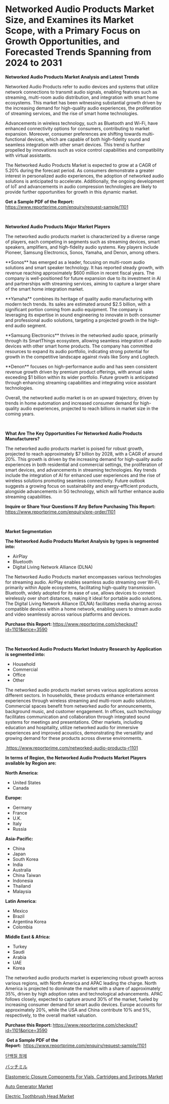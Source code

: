 <p><h1>Networked Audio Products Market Size, and Examines its Market Scope, with a Primary Focus on Growth Opportunities, and Forecasted Trends Spanning from 2024 to 2031</h1></p><p><strong>Networked Audio Products Market Analysis and Latest Trends</strong></p>
<p><p>Networked Audio Products refer to audio devices and systems that utilize network connections to transmit audio signals, enabling features such as streaming, multi-room audio distribution, and integration with smart home ecosystems. This market has been witnessing substantial growth driven by the increasing demand for high-quality audio experiences, the proliferation of streaming services, and the rise of smart home technologies.</p><p>Advancements in wireless technology, such as Bluetooth and Wi-Fi, have enhanced connectivity options for consumers, contributing to market expansion. Moreover, consumer preferences are shifting towards multi-functional devices, which are capable of both high-fidelity sound and seamless integration with other smart devices. This trend is further propelled by innovations such as voice control capabilities and compatibility with virtual assistants.</p><p>The Networked Audio Products Market is expected to grow at a CAGR of 5.20% during the forecast period. As consumers demonstrate a greater interest in personalized audio experiences, the adoption of networked audio solutions is anticipated to accelerate. Additionally, the ongoing development of IoT and advancements in audio compression technologies are likely to provide further opportunities for growth in this dynamic market.</p></p>
<p><strong>Get a Sample PDF of the Report:&nbsp;</strong> <a href="https://www.reportprime.com/enquiry/request-sample/1101">https://www.reportprime.com/enquiry/request-sample/1101</a></p>
<p>&nbsp;</p>
<p><strong>Networked Audio Products Major Market Players</strong></p>
<p><p>The networked audio products market is characterized by a diverse range of players, each competing in segments such as streaming devices, smart speakers, amplifiers, and high-fidelity audio systems. Key players include Pioneer, Samsung Electronics, Sonos, Yamaha, and Denon, among others.</p><p>**Sonos** has emerged as a leader, focusing on multi-room audio solutions and smart speaker technology. It has reported steady growth, with revenue reaching approximately $600 million in recent fiscal years. The company is well-positioned for future expansion due to its investment in AI and partnerships with streaming services, aiming to capture a larger share of the smart home integration market.</p><p>**Yamaha** combines its heritage of quality audio manufacturing with modern tech trends. Its sales are estimated around $2.5 billion, with a significant portion coming from audio equipment. The company is leveraging its expertise in sound engineering to innovate in both consumer and professional audio solutions, targeting a projected growth in the high-end audio segment.</p><p>**Samsung Electronics** thrives in the networked audio space, primarily through its SmartThings ecosystem, allowing seamless integration of audio devices with other smart home products. The company has committed resources to expand its audio portfolio, indicating strong potential for growth in the competitive landscape against rivals like Sony and Logitech.</p><p>**Denon** focuses on high-performance audio and has seen consistent revenue growth driven by premium product offerings, with annual sales exceeding $1 billion within its wider portfolio. Future growth is anticipated through enhancing streaming capabilities and integrating voice assistant technologies.</p><p>Overall, the networked audio market is on an upward trajectory, driven by trends in home automation and increased consumer demand for high-quality audio experiences, projected to reach billions in market size in the coming years.</p></p>
<p>&nbsp;</p>
<p><strong>What Are The Key Opportunities For Networked Audio Products Manufacturers?</strong></p>
<p><p>The networked audio products market is poised for robust growth, projected to reach approximately $7 billion by 2028, with a CAGR of around 20%. This growth is driven by the increasing demand for high-quality audio experiences in both residential and commercial settings, the proliferation of smart devices, and advancements in streaming technologies. Key trends include the integration of AI for enhanced user experiences and the rise of wireless solutions promoting seamless connectivity. Future outlook suggests a growing focus on sustainability and energy-efficient products, alongside advancements in 5G technology, which will further enhance audio streaming capabilities.</p></p>
<p><strong>Inquire or Share Your Questions If Any Before Purchasing This Report:</strong> <a href="https://www.reportprime.com/enquiry/pre-order/1101">https://www.reportprime.com/enquiry/pre-order/1101</a></p>
<p>&nbsp;</p>
<p><strong>Market Segmentation</strong></p>
<p><strong>The Networked Audio Products Market Analysis by types is segmented into:</strong></p>
<p><ul><li>AirPlay</li><li>Bluetooth</li><li>Digital Living Network Alliance (DLNA)</li></ul></p>
<p><p>The Networked Audio Products market encompasses various technologies for streaming audio. AirPlay enables seamless audio streaming over Wi-Fi, primarily within Apple ecosystems, facilitating high-quality transmission. Bluetooth, widely adopted for its ease of use, allows devices to connect wirelessly over short distances, making it ideal for portable audio solutions. The Digital Living Network Alliance (DLNA) facilitates media sharing across compatible devices within a home network, enabling users to stream audio and video seamlessly across various platforms and devices.</p></p>
<p><strong>Purchase this Report:&nbsp;</strong><a href="https://www.reportprime.com/checkout?id=1101&price=3590">https://www.reportprime.com/checkout?id=1101&price=3590</a></p>
<p>&nbsp;</p>
<p><strong>The Networked Audio Products Market Industry Research by Application is segmented into:</strong></p>
<p><ul><li>Household</li><li>Commercial</li><li>Office</li><li>Other</li></ul></p>
<p><p>The networked audio products market serves various applications across different sectors. In households, these products enhance entertainment experiences through wireless streaming and multi-room audio solutions. Commercial spaces benefit from networked audio for announcements, background music, and customer engagement. In offices, such technology facilitates communication and collaboration through integrated sound systems for meetings and presentations. Other markets, including education and hospitality, utilize networked audio for immersive experiences and improved acoustics, demonstrating the versatility and growing demand for these products across diverse environments.</p></p>
<p><a href="https://www.reportprime.com/networked-audio-products-r1101">&nbsp;https://www.reportprime.com/networked-audio-products-r1101</a></p>
<p><strong>In terms of Region, the Networked Audio Products Market Players available by Region are:</strong></p>
<p>
    <p> <strong> North America: </strong>
        <ul>
            <li>United States</li>
            <li>Canada</li>
        </ul>
        </p> 
    <p> <strong> Europe: </strong>
        <ul>
            <li>Germany</li>
            <li>France</li>
            <li>U.K.</li>
            <li>Italy</li>
            <li>Russia</li>
        </ul>
        </p> 
    <p> <strong> Asia-Pacific: </strong>
        <ul>
            <li>China</li>
            <li>Japan</li>
            <li>South Korea</li>
            <li>India</li>
            <li>Australia</li>
            <li>China Taiwan</li>
            <li>Indonesia</li>
            <li>Thailand</li>
            <li>Malaysia</li>
        </ul>
        </p> 
    <p> <strong> Latin America: </strong>
        <ul>
            <li>Mexico</li>
            <li>Brazil</li>
            <li>Argentina Korea</li>
            <li>Colombia</li>
        </ul>
        </p> 
    <p> <strong> Middle East & Africa: </strong>
        <ul>
            <li>Turkey</li>
            <li>Saudi</li>
            <li>Arabia</li>
            <li>UAE</li>
            <li>Korea</li>
        </ul>
    </p>
    </p>
<p><p>The networked audio products market is experiencing robust growth across various regions, with North America and APAC leading the charge. North America is projected to dominate the market with a share of approximately 35%, driven by high adoption rates and technological advancements. APAC follows closely, expected to capture around 30% of the market, fueled by increasing consumer demand for smart audio devices. Europe accounts for approximately 20%, while the USA and China contribute 10% and 5%, respectively, to the overall market valuation.</p></p>
<p><strong>Purchase this Report: </strong><a href="https://www.reportprime.com/checkout?id=1101&price=3590">https://www.reportprime.com/checkout?id=1101&price=3590</a></p>
<p>&nbsp;<strong>Get a Sample PDF of the Report:&nbsp;&nbsp;</strong><a href="https://www.reportprime.com/enquiry/request-sample/1101">https://www.reportprime.com/enquiry/request-sample/1101</a></p>
<p><strong></strong></p>
<p><p><a href="https://medium.com/@afsanamia652/2024%EB%85%84%EB%B6%80%ED%84%B0-2031%EB%85%84%EA%B9%8C%EC%A7%80%EC%9D%98-%EA%B8%80%EB%A1%9C%EB%B2%8C-%EB%8B%A8%EB%B0%B1%EC%A7%88-%EC%A0%95%EC%A0%9C-%EC%8B%9C%EC%9E%A5-%EA%B8%B0%ED%9A%8C-%EB%B0%8F-%EC%A0%84%EB%A7%9D-72ece7f0a0bb">단백질 정제</a></p><p><a href="https://medium.com/@sheilabruen2023/%E3%83%90%E3%83%83%E3%83%81%E3%83%9F%E3%83%AB%E5%B8%82%E5%A0%B4%E3%81%AE%E4%BA%88%E6%B8%AC-%E5%B8%82%E5%A0%B4%E5%8B%95%E5%90%91-%E5%BD%B1%E9%9F%BF%E5%88%86%E6%9E%90-2024%E5%B9%B4-2031%E5%B9%B4-eafd7a4607ff">バッチミル</a></p><p><a href="https://issuu.com/reportprime-2/docs/elastomeric-closure-components-for-_918927414da588">Elastomeric Closure Components For Vials, Cartridges and Syringes Market</a></p><p><a href="https://www.linkedin.com/pulse/global-auto-generator-market-size-expected-reach-cagr-mahpc?trackingId=sSrto%2B%2FsQoetRKe2DANG%2Fw%3D%3D">Auto Generator Market</a></p><p><a href="https://www.linkedin.com/pulse/electric-toothbrush-head-market-evolution-global-trends-regional-l4jif?trackingId=jwWc1pPaR9iK6jQ3dIIZtw%3D%3D">Electric Toothbrush Head Market</a></p></p>
